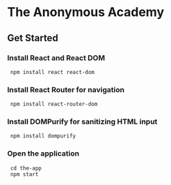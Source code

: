 # The Anonymous Academy

## Get Started

### Install React and React DOM
```
 npm install react react-dom
```

### Install React Router for navigation
```
 npm install react-router-dom
```

### Install DOMPurify for sanitizing HTML input
```
 npm install dompurify
```

### Open the application
```
 cd the-app
 npm start
```
